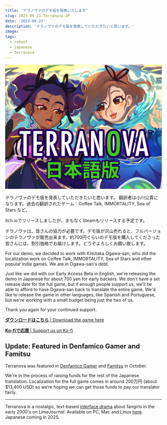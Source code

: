 ```yaml
---
title: 'テラノヴァのデモ版を発表いたします'
slug: 2023-09-23-Terranova-JP
date: '2023-09-23'
description: 'テラノヴァのデモ版を発表していただきたいと思います。'
image: ''
tags:
  - cohost
  - japanese
  - terranova
---
```


![Terranova, the demo in Japanese.](terranova_jp.png)

テラノヴァのデモ版を発表していただきたいと思います。
翻訳者は小川公貴になります。過去の翻訳されたゲーム：Coffee Talk, IMMORTALITY, Sea of Stars など。

itch.ioでリリースしましたが、まもなくSteamもリリースする予定です。

テラノヴァは、皆さんの協力が必要です。デモ版が沢山売れると、フルバージョンのテラノヴァが販売出来ます。約700円ぐらいのデモ版を購入してくださった皆さんには、割引価格でお届けします。どうぞよろしくお願い致します。

For our demo, we decided to work with Kimitaka Ogawa-san, who did the localization work on Coffee Talk, IMMORTALITY, Sea of Stars and other popular indie games. We are in Ogawa-san's debt.

Just like we did with our Early Access Beta in English, we're releasing the demo in Japanese for about 700 yen for early backers. We don't have a set release date for the full game, but if enough people support us, we'll be able to afford to have Ogawa-san back to translate the entire game. We'd like to release the game in other languages, like Spanish and Portuguese, but we're working with a small budget being just the two of us.

Thank you again for your continued support.

[**ダウンロードはこちら** | Download the game here](https://illuminesce.itch.io/terranovajp)

[**Ko-fiで応援** | Support us on Ko-fi](https://t.co/6VxSyq31fK)

## Update: Featured in Denfamico Gamer and Famitsu

Terranova was featured in [Denfamico Gamer](https://news.denfaminicogamer.jp/news/231018y) and [Famitsu](https://www.famitsu.com/news/amp/202310/18321023.php) in October.

We're in the process of raising funds for the rest of the Japanese translation. Localization for the full game comes in around 200万円 (about $13,400 USD) so we’re hoping we can get those funds to pay our translator fairly.

---

Terranova is a nostalgic, text-based [interface drama](/blog/posts/2023-08-22-Interface-Drama/) about fangirls in the early 2000's on _LimeJournal_. Available on PC, Mac and Linux [here](https://playterranova.com/). Japanese coming in 2025.

